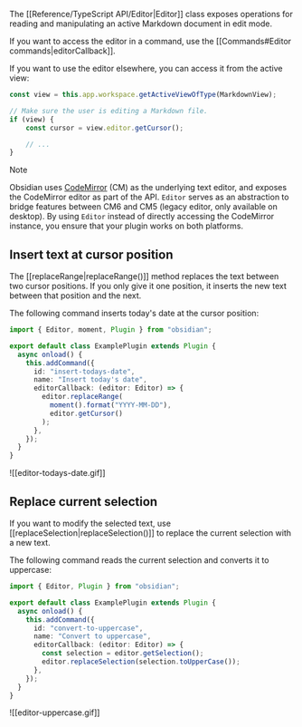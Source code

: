 The [[Reference/TypeScript API/Editor|Editor]] class exposes operations for reading and manipulating an active Markdown document in edit mode.

If you want to access the editor in a command, use the [[Commands#Editor commands|editorCallback]].

If you want to use the editor elsewhere, you can access it from the active view:

```ts
const view = this.app.workspace.getActiveViewOfType(MarkdownView);

// Make sure the user is editing a Markdown file.
if (view) {
	const cursor = view.editor.getCursor();

	// ...
}
```

> [!note]
> Obsidian uses [CodeMirror](https://codemirror.net/) (CM) as the underlying text editor, and exposes the CodeMirror editor as part of the API. `Editor` serves as an abstraction to bridge features between CM6 and CM5 (legacy editor, only available on desktop). By using `Editor` instead of directly accessing the CodeMirror instance, you ensure that your plugin works on both platforms.

## Insert text at cursor position

The [[replaceRange|replaceRange()]] method replaces the text between two cursor positions. If you only give it one position, it inserts the new text between that position and the next.

The following command inserts today's date at the cursor position:

```ts
import { Editor, moment, Plugin } from "obsidian";

export default class ExamplePlugin extends Plugin {
  async onload() {
    this.addCommand({
      id: "insert-todays-date",
      name: "Insert today's date",
      editorCallback: (editor: Editor) => {
        editor.replaceRange(
          moment().format("YYYY-MM-DD"),
          editor.getCursor()
        );
      },
    });
  }
}
```

![[editor-todays-date.gif]]

## Replace current selection

If you want to modify the selected text, use [[replaceSelection|replaceSelection()]] to replace the current selection with a new text.

The following command reads the current selection and converts it to uppercase:

```ts
import { Editor, Plugin } from "obsidian";

export default class ExamplePlugin extends Plugin {
  async onload() {
    this.addCommand({
      id: "convert-to-uppercase",
      name: "Convert to uppercase",
      editorCallback: (editor: Editor) => {
        const selection = editor.getSelection();
        editor.replaceSelection(selection.toUpperCase());
      },
    });
  }
}
```

![[editor-uppercase.gif]]
